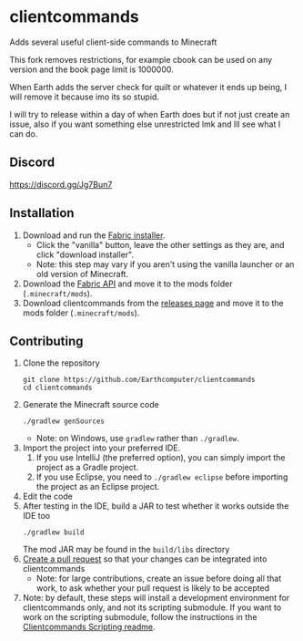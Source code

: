 # clientcommands
Adds several useful client-side commands to Minecraft

This fork removes restrictions, for example cbook can be used on any version and the book page limit is 1000000. 

When Earth adds the server check for quilt or whatever it ends up being, I will remove it because imo its so stupid. 

I will try to release within a day of when Earth does but if not just create an issue, also if you want something else unrestricted lmk and Ill see what I can do. 

## Discord
https://discord.gg/Jg7Bun7

## Installation
1. Download and run the [Fabric installer](https://fabricmc.net/use).
   - Click the "vanilla" button, leave the other settings as they are,
     and click "download installer".
   - Note: this step may vary if you aren't using the vanilla launcher
     or an old version of Minecraft.
1. Download the [Fabric API](https://minecraft.curseforge.com/projects/fabric)
   and move it to the mods folder (`.minecraft/mods`).
1. Download clientcommands from the [releases page](https://github.com/Earthcomputer/clientcommands/releases)
   and move it to the mods folder (`.minecraft/mods`).

## Contributing
1. Clone the repository
   ```
   git clone https://github.com/Earthcomputer/clientcommands
   cd clientcommands
   ```
1. Generate the Minecraft source code
   ```
   ./gradlew genSources
   ```
   - Note: on Windows, use `gradlew` rather than `./gradlew`.
1. Import the project into your preferred IDE.
   1. If you use IntelliJ (the preferred option), you can simply import the project as a Gradle project.
   1. If you use Eclipse, you need to `./gradlew eclipse` before importing the project as an Eclipse project.
1. Edit the code
1. After testing in the IDE, build a JAR to test whether it works outside the IDE too
   ```
   ./gradlew build
   ```
   The mod JAR may be found in the `build/libs` directory
1. [Create a pull request](https://help.github.com/en/articles/creating-a-pull-request)
   so that your changes can be integrated into clientcommands
   - Note: for large contributions, create an issue before doing all that
     work, to ask whether your pull request is likely to be accepted
1. Note: by default, these steps will install a development environment for clientcommands only, and not its scripting submodule. If you want to work on the scripting submodule, follow the instructions in the [Clientcommands Scripting readme](https://github.com/Earthcomputer/clientcommands-scripting#readme).
